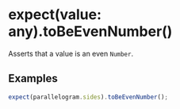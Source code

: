 # expect(value: any).toBeEvenNumber()

Asserts that a value is an even `Number`.

## Examples

```js
expect(parallelogram.sides).toBeEvenNumber();
```
